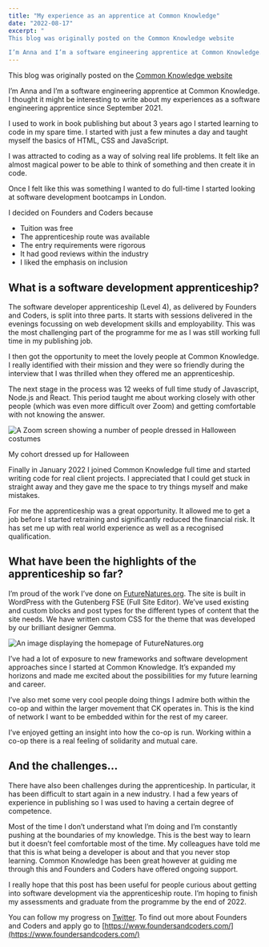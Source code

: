 ```yaml
---
title: "My experience as an apprentice at Common Knowledge"
date: "2022-08-17"
excerpt: "
This blog was originally posted on the Common Knowledge website

I’m Anna and I’m a software engineering apprentice at Common Knowledge. I thought it might be interesting to write about my experiences as a software engineering apprentice since September 2021."
---
```


<article>

This blog was originally posted on the [Common Knowledge website](https://commonknowledge.coop/writing/common-knowledge-apprenticeship)

I’m Anna and I’m a software engineering apprentice at Common Knowledge. I thought it might be interesting to write about my experiences as a software engineering apprentice since September 2021.

I used to work in book publishing but about 3 years ago I started learning to code in my spare time. I started with just a few minutes a day and taught myself the basics of HTML, CSS and JavaScript.

I was attracted to coding as a way of solving real life problems. It felt like an almost magical power to be able to think of something and then create it in code.

Once I felt like this was something I wanted to do full-time I started looking at software development bootcamps in London.

I decided on Founders and Coders because

- Tuition was free
- The apprenticeship route was available
- The entry requirements were rigorous
- It had good reviews within the industry
- I liked the emphasis on inclusion

<h2> What is a software development apprenticeship? </h2>

The software developer apprenticeship (Level 4), as delivered by Founders and Coders, is split into three parts. It starts with sessions delivered in the evenings focussing on web development skills and employability. This was the most challenging part of the programme for me as I was still working full time in my publishing job.

I then got the opportunity to meet the lovely people at Common Knowledge. I really identified with their mission and they were so friendly during the interview that I was thrilled when they offered me an apprenticeship.

The next stage in the process was 12 weeks of full time study of Javascript, Node.js and React. This period taught me about working closely with other people (which was even more difficult over Zoom) and getting comfortable with not knowing the answer.

![A Zoom screen showing a number of people dressed in Halloween costumes](./cohort.png)

My cohort dressed up for Halloween

Finally in January 2022 I joined Common Knowledge full time and started writing code for real client projects. I appreciated that I could get stuck in straight away and they gave me the space to try things myself and make mistakes.

For me the apprenticeship was a great opportunity. It allowed me to get a job before I started retraining and significantly reduced the financial risk. It has set me up with real world experience as well as a recognised qualification.

<h2> What have been the highlights of the apprenticeship so far? </h2>

I’m proud of the work I’ve done on [FutureNatures.org](http://futurenatures.org/). The site is built in WordPress with the Gutenberg FSE (Full Site Editor). We’ve used existing and custom blocks and post types for the different types of content that the site needs. We have written custom CSS for the theme that was developed by our brilliant designer Gemma.

![An image displaying the homepage of FutureNatures.org](./FutureNatures.png)

I’ve had a lot of exposure to new frameworks and software development approaches since I started at Common Knowledge. It’s expanded my horizons and made me excited about the possibilities for my future learning and career.

I’ve also met some very cool people doing things I admire both within the co-op and within the larger movement that CK operates in. This is the kind of network I want to be embedded within for the rest of my career.

I’ve enjoyed getting an insight into how the co-op is run. Working within a co-op there is a real feeling of solidarity and mutual care.

<h2> And the challenges… </h2>

There have also been challenges during the apprenticeship. In particular, it has been difficult to start again in a new industry. I had a few years of experience in publishing so I was used to having a certain degree of competence.

Most of the time I don’t understand what I’m doing and I’m constantly pushing at the boundaries of my knowledge. This is the best way to learn but it doesn’t feel comfortable most of the time. My colleagues have told me that this is what being a developer is about and that you never stop learning. Common Knowledge has been great however at guiding me through this and Founders and Coders have offered ongoing support.

I really hope that this post has been useful for people curious about getting into software development via the apprenticeship route. I’m hoping to finish my assessments and graduate from the programme by the end of 2022.

You can follow my progress on [Twitter](https://twitter.com/AnnaThereseCu). To find out more about Founders and Coders and apply go to [https://www.foundersandcoders.com/](https://www.foundersandcoders.com/)

</article>
